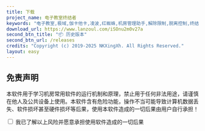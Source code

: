 ```yaml
---
title: 下载
project_name: 电子教室终结者
keywords: "电子教室,极域,伽卡他卡,凌波,红蜘蛛,机房管理助手,解除限制,脱离控制,终结者,脱控,破解,一键,秒杀"
download_url: https://www.lanzoul.com/iSOnu2m0v27a
second_btn_title: "📦 历史版本"
second_btn_url: /releases
credits: "Copyright (c) 2019-2025 NKXingXh. All Rights Reserved."
layout: easy
---
```


<center id="ready-center" style="display: none;">

即将前往下载页...

<hr>

<h2 id="-联机就用-gamelan-联机助手">✨ <a href="https://gamelan.nkxingxh.top/">联机就用 <strong>GameLAN 联机助手</strong></a></h2>

<h3 id="快速安全免费">快速、安全、免费</h3>

<p>游戏联机，一步到位。支持电脑手机双端。任何人都能快速上手的联机工具，让联机再次简单！</p>

<p><img src="https://gamelan.nkxingxh.top/images/gui/main.png" alt="GameLAN 联机助手"></p>

</center>

## 免责声明

本软件用于学习机房常用软件的运行机制和原理，禁止用于任何非法用途，请谨慎在他人及公共设备上使用。本软件含有危险功能，操作不当可能导致计算机数据丢失、软件损坏甚至硬件损坏等后果，使用本软件造成的一切后果由用户自行承担！

<div>
    <input type="checkbox" id="agreeCheckbox">
    <label for="agreeCheckbox">我已了解以上风险并愿意承担使用软件造成的一切后果</label>
</div>

<style>
    body > header > a:nth-child(3) {
        display: none;
    }
    body > header > a:nth-child(4) {
        display: none;
    }
</style>

<script>
    var downloadButton = document.querySelector('body > header > a:nth-child(3)');
    var downloadButton2 = document.querySelector('body > header > a:nth-child(4)');
    var centerAds = document.querySelector('#ready-center');

    downloadButton.addEventListener('click', function (event) {
        centerAds.style.display = 'inline';
        event.preventDefault(); // 阻止默认跳转行为
        const targetUrl = this.href;

        // 延迟3秒后跳转
        setTimeout(() => {
            window.location.href = targetUrl;
        }, 3000);
    });

    downloadButton2.addEventListener('click', function (event) {
        centerAds.style.display = 'inline';
        event.preventDefault(); // 阻止默认跳转行为
        const targetUrl = this.href;

        // 延迟3秒后跳转
        setTimeout(() => {
            window.location.href = targetUrl;
        }, 3000);
    });

    document.getElementById('agreeCheckbox').addEventListener('change', function() {
        if (this.checked) {
            downloadButton.style.display = 'inline';
            downloadButton2.style.display = 'inline';
        } else {
            downloadButton.style.display = 'none';
            downloadButton2.style.display = 'none';
        }
    });
</script>
